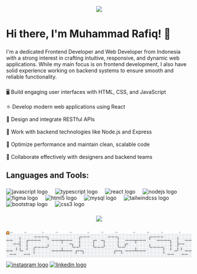 <div align="center">
  <img height="400" src="https://portfolio-rafiq.vercel.app/assets/benner-_Fc0LALC.png"  />
</div>

###

<h1 align="left">Hi there, I'm Muhammad Rafiq! 👋</h1>

###

<p align="left">I'm a dedicated Frontend Developer and Web Developer from Indonesia with a strong interest in crafting intuitive, responsive, and dynamic web applications. While my main focus is on frontend development, I also have solid experience working on backend systems to ensure smooth and reliable functionality.</p>

###

<p align="left">🖥️ Build engaging user interfaces with HTML, CSS, and JavaScript<br><br>⚛️ Develop modern web applications using React<br><br>🔗 Design and integrate RESTful APIs<br><br>🌿 Work with backend technologies like Node.js and Express<br><br>🧩 Optimize performance and maintain clean, scalable code<br><br>👥 Collaborate effectively with designers and backend teams</p>

###

<h2 align="left">Languages and Tools:</h2>

###

<div align="left">
  <img src="https://cdn.jsdelivr.net/gh/devicons/devicon/icons/javascript/javascript-original.svg" height="40" alt="javascript logo"  />
  <img width="12" />
  <img src="https://cdn.jsdelivr.net/gh/devicons/devicon/icons/typescript/typescript-original.svg" height="40" alt="typescript logo"  />
  <img width="12" />
  <img src="https://cdn.jsdelivr.net/gh/devicons/devicon/icons/react/react-original.svg" height="40" alt="react logo"  />
  <img width="12" />
  <img src="https://cdn.jsdelivr.net/gh/devicons/devicon/icons/nodejs/nodejs-original.svg" height="40" alt="nodejs logo"  />
  <img width="12" />
  <img src="https://cdn.jsdelivr.net/gh/devicons/devicon/icons/figma/figma-original.svg" height="40" alt="figma logo"  />
  <img width="12" />
  <img src="https://cdn.jsdelivr.net/gh/devicons/devicon/icons/html5/html5-original.svg" height="40" alt="html5 logo"  />
  <img width="12" />
  <img src="https://cdn.jsdelivr.net/gh/devicons/devicon/icons/mysql/mysql-original.svg" height="40" alt="mysql logo"  />
  <img width="12" />
  <img src="https://cdn.jsdelivr.net/gh/devicons/devicon/icons/tailwindcss/tailwindcss-original-wordmark.svg" height="40" alt="tailwindcss logo"  />
  <img width="12" />
  <img src="https://cdn.jsdelivr.net/gh/devicons/devicon/icons/bootstrap/bootstrap-original.svg" height="40" alt="bootstrap logo"  />
  <img width="12" />
  <img src="https://cdn.jsdelivr.net/gh/devicons/devicon/icons/css3/css3-original.svg" height="40" alt="css3 logo"  />
</div>

###

<div align="center">
  <img height="230" src="https://portfolio-rafiq.vercel.app/assets/benner2-C5iZO3F8.png"  />
</div>

###

<picture>
  <source media="(prefers-color-scheme: dark)" srcset="https://raw.githubusercontent.com/rafiq451/rafiq451/output/pacman-contribution-graph-dark.svg">
  <source media="(prefers-color-scheme: light)" srcset="https://raw.githubusercontent.com/rafiq451/rafiq451/output/pacman-contribution-graph.svg">
  <img alt="pacman contribution graph" src="https://raw.githubusercontent.com/rafiq451/rafiq451/output/pacman-contribution-graph.svg">
</picture>

<div align="left">
  <a href="https://www.instagram.com/yourprofile"><img src="https://img.shields.io/static/v1?message=Instagram&logo=instagram&label=&color=E4405F&logoColor=white&labelColor=&style=for-the-badge" height="35" alt="instagram logo"  /></a>
  <a href="https://www.linkedin.com/in/yourprofile"><img src="https://img.shields.io/static/v1?message=LinkedIn&logo=linkedin&label=&color=0077B5&logoColor=white&labelColor=&style=for-the-badge" height="35" alt="linkedin logo"  /></a>
</div>

###
